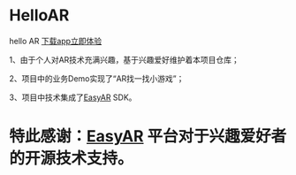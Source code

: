 # HelloAR
hello AR [下载app立即体验](https://github.com/pdliuw/HelloAR/raw/master/document/app-debug.apk)


1、由于个人对AR技术充满兴趣，基于兴趣爱好维护着本项目仓库；

2、项目中的业务Demo实现了“AR找一找小游戏”；

3、项目中技术集成了[EasyAR](https://www.easyar.cn/) SDK。

# 特此感谢：[EasyAR](https://www.easyar.cn/) 平台对于兴趣爱好者的开源技术支持。
